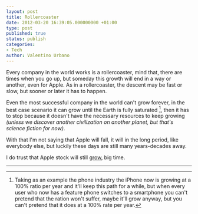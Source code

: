 ```yaml
---
layout: post
title: Rollercoaster
date: 2012-03-20 16:39:05.000000000 +01:00
type: post
published: true
status: publish
categories:
- Tech
author: Valentino Urbano 
---
```


Every company in the world works is a rollercoaster, mind that,  there are times when you go up, but someday this growth will end in a way or another, even for Apple. As in a rollercoaster, the descent may be fast or slow, but sooner or later it has to happen.

Even the most successful company in the world can't grow forever, in the best case scenario it can grow until the Earth is fully saturated [^1], then it has to stop because it doesn't have the necessary resources to keep growing _(unless we discover another civilization on another planet, but that's science fiction for now)_.

With that I'm not saying that Apple will fall, it will in the long period, like everybody else, but luckily these days are still many years-decades away.

I do trust that Apple stock will still [grow][1], big time.

---

[^1]: Taking as an example the phone industry the iPhone now is growing at a 100% ratio per year and it'll keep this path for a while, but when every user who now has a feature phone switches to a smartphone you can't pretend that the ration won't suffer, maybe it'll grow anyway, but you can't pretend that it does at a 100% rate per year.


[1]: http://www.businessweek.com/articles/2012-04-12/gene-munster-says-apple-is-going-to-1-000#p1